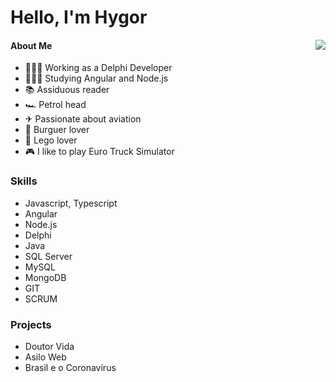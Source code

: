 # Hello, I'm Hygor

<img align="right" src="https://media.giphy.com/media/XIqCQx02E1U9W/giphy.gif">

#### About Me
- 👨🏻‍💻 Working as a Delphi Developer
- 👨🏻‍🏫 Studying Angular and Node.js
- 📚 Assiduous reader
- 🏎 Petrol head
- ✈ Passionate about aviation
- 🍔 Burguer lover
- 🎲 Lego lover
- 🎮 I like to play Euro Truck Simulator

### Skills
- Javascript, Typescript
- Angular
- Node.js
- Delphi
- Java
- SQL Server
- MySQL
- MongoDB
- GIT
- SCRUM

### Projects
- Doutor Vida
- Asilo Web
- Brasil e o Coronavírus
